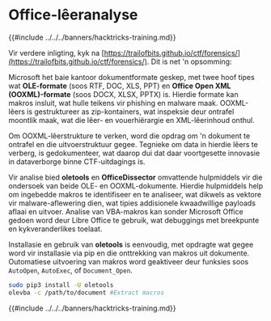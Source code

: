 # Office-lêeranalyse

{{#include ../../../banners/hacktricks-training.md}}

Vir verdere inligting, kyk na [https://trailofbits.github.io/ctf/forensics/](https://trailofbits.github.io/ctf/forensics/). Dit is net 'n opsomming:

Microsoft het baie kantoor dokumentformate geskep, met twee hoof tipes wat **OLE-formate** (soos RTF, DOC, XLS, PPT) en **Office Open XML (OOXML)-formate** (soos DOCX, XLSX, PPTX) is. Hierdie formate kan makros insluit, wat hulle teikens vir phishing en malware maak. OOXML-lêers is gestruktureer as zip-kontainers, wat inspeksie deur ontrafel moontlik maak, wat die lêer- en vouerhiërargie en XML-lêerinhoud onthul.

Om OOXML-lêerstrukture te verken, word die opdrag om 'n dokument te ontrafel en die uitvoerstruktuur gegee. Tegnieke om data in hierdie lêers te verberg, is gedokumenteer, wat daarop dui dat daar voortgesette innovasie in dataverborge binne CTF-uitdagings is.

Vir analise bied **oletools** en **OfficeDissector** omvattende hulpmiddels vir die ondersoek van beide OLE- en OOXML-dokumente. Hierdie hulpmiddels help om ingebedde makros te identifiseer en te analiseer, wat dikwels as vektore vir malware-aflewering dien, wat tipies addisionele kwaadwillige payloads aflaai en uitvoer. Analise van VBA-makros kan sonder Microsoft Office gedoen word deur Libre Office te gebruik, wat debuggings met breekpunte en kykveranderlikes toelaat.

Installasie en gebruik van **oletools** is eenvoudig, met opdragte wat gegee word vir installasie via pip en die onttrekking van makros uit dokumente. Outomatiese uitvoering van makros word geaktiveer deur funksies soos `AutoOpen`, `AutoExec`, of `Document_Open`.
```bash
sudo pip3 install -U oletools
olevba -c /path/to/document #Extract macros
```
{{#include ../../../banners/hacktricks-training.md}}
